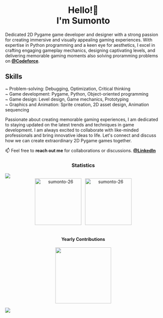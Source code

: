  <h1 align="center">Hello!👋<br>I'm Sumonto</h1>

  <p>Dedicated 2D Pygame game developer and designer with a strong passion for creating immersive and visually appealing gaming experiences. With expertise in Python programming and a keen eye for aesthetics, I excel in crafting engaging gameplay mechanics, designing captivating levels, and delivering memorable gaming moments also solving proramming problems on <a href="https://codeforces.com/profile/Sumonto26"><b>@Codeforce</b></a>.</p>

  <h2>Skills</h2>
  <p>
    ~ Problem-solving: Debugging, Optimization, Critical thinking <br>
    ~ Game development: Pygame, Python, Object-oriented programming <br>
    ~ Game design: Level design, Game mechanics, Prototyping <br>
    ~ Graphics and Animation: Sprite creation, 2D asset design, Animation sequencing <br>
  </p>

  <p>
Passionate about creating memorable gaming experiences, I am dedicated to staying updated on the latest trends and techniques in game development. I am always excited to collaborate with like-minded professionals and bring innovative ideas to life. Let's connect and discuss how we can create extraordinary 2D Pygame games together.
  </p>

  <p>📫 Feel free to <b>reach out me</b> for collaborations or discussions. <a href= "https://www.linkedin.com/in/sumonto26/"><b>@LinkedIn</b></a></p>


<h3 align="center">Statistics</h3>
<img src="https://user-images.githubusercontent.com/73097560/115834477-dbab4500-a447-11eb-908a-139a6edaec5c.gif">

<div align="center">
<img align="center" height="150em" src="https://github-readme-streak-stats.herokuapp.com/?user=sumonto-26&theme=dark" alt="sumonto-26" />
&nbsp;
<img align="center" height="150em" src="https://github-readme-stats.vercel.app/api/top-langs/?username=sumonto-26&layout=compact&theme=dark" alt=sumonto-26 />
</div>
<br>
<h4 align="center">Yearly Contributions</h4>
<p align="center">  
<img align="center" src="http://github-profile-summary-cards.vercel.app/api/cards/profile-details?username=sumonto-26&theme=algolia" height="180em" />
</p>

<img src="https://user-images.githubusercontent.com/73097560/115834477-dbab4500-a447-11eb-908a-139a6edaec5c.gif">

